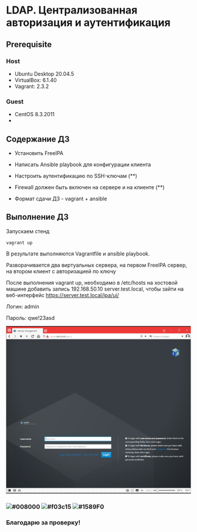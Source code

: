 # LDAP. Централизованная авторизация и аутентификация 

## **Prerequisite**

### Host ###
- Ubuntu Desktop 20.04.5
- VirtualBox: 6.1.40
- Vagrant: 2.3.2

### Guest ###
- CentOS 8.3.2011
- 

## **Содержание ДЗ**

- Установить FreeIPA

- Написать Ansible playbook для конфигурации клиента

- Настроить аутентификацию по SSH-ключам (**)

- Firewall должен быть включен на сервере и на клиенте (**)

- Формат сдачи ДЗ - vagrant + ansible

## **Выполнение ДЗ**

Запускаем стенд
```
vagrant up
```

В результате выполняются Vagrantfile и ansible playbook. 

Разворачивается два виртуальных сервера, на первом FreeIPA сервер, на втором клиент с авторизацией по ключу

После выполнения vagrant up, необходимо в /etc/hosts на хостовой машине добавить запись 192.168.50.10 server.test.local, чтобы зайти на веб-интерфейс https://server.test.local/ipa/ui/

Логин: admin

Пароль: qwe!23asd



![ldap_1](https://github.com/andrey21x6/dz-otus/blob/main/LDAP/screenshots/ldap_1.jpg)



### ![#008000](https://placehold.co/15x15/008000/008000.png) ![#f03c15](https://placehold.co/15x15/f03c15/f03c15.png) ![#1589F0](https://placehold.co/15x15/1589F0/1589F0.png)
### Благодарю за проверку!
